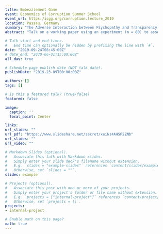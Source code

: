 ```yaml
---
title: Embezzlement Game
event: Economics of Corruption Summer School
event_url: https:/icgg.org/corruption.lecture_2019
location: Passau, Germany
summary: "The Adverse Interaction between Psychopathy and Transparency on Corrupt Behavior"
abstract: "Talk on a working paper using an experiment (n = 80) to assess how the interplay between the structural factor of transparency and dark personality traits shape corrupt behavior. We introduce a novel corruption game consisting of an adapted public goods game involving an allocator of the public good presented with the opportunity to engage in corruption. This game entails face-to-face interactions and monetary incentives with which we assess the dark side of personality and show a positive link between sub-clinical psychopathy and corrupt behavior. We find that transparency did not reduce corruption, even acting as a catalyst for corruption under individuals high on psychopathic traits.  Corruption poses one of the major threats to societies around the world. In response, one of the most common policy advice to reduce corruption is to increase transparency. While little experimental work has tested its effectiveness, research on the psychological facets of this policy is lacking altogether. Psychology has seen increased attention for the role of dark personality traits (i.e. Psychopathy, Narcissism, Machiavellianism) in organizations as these traits are argued to be overrepresented in positions of power. We conducted anThe implications of these findings for research on the social and personality elements of corruption and its practical implications are discussed."

# Talk start and end times.
#   End time can optionally be hidden by prefixing the line with `#`.
date: "2019-09-24T08:45:00Z"
# date_end: "2030-06-01T15:00:00Z"
all_day: true

# Schedule page publish date (NOT talk date).
publishDate: "2019-23-09T00:00:00Z"

authors: []
tags: []

# Is this a featured talk? (true/false)
featured: false

image:
  caption: ''
  focal_point: Center

links:
url_slides: ""
url_pdf: "https://www.slideshare.net/secret/xeiNz4AHSP2ZNb"
url_slides: ""
url_video: ""

# Markdown Slides (optional).
#   Associate this talk with Markdown slides.
#   Simply enter your slide deck's filename without extension.
#   E.g. `slides = "example-slides"` references `content/slides/example-slides.md`.
#   Otherwise, set `slides = ""`.
slides: example

# Projects (optional).
#   Associate this post with one or more of your projects.
#   Simply enter your project's folder or file name without extension.
#   E.g. `projects = ["internal-project"]` references `content/project/deep-learning/index.md`.
#   Otherwise, set `projects = []`.
projects:
- internal-project

# Enable math on this page?
math: true
---
```

